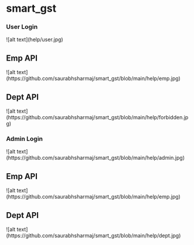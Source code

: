 # smart_gst

<h3>User Login</h3>
![alt text](help/user.jpg)
<h2>Emp API</h2>
![alt text](https://github.com/saurabhsharmaj/smart_gst/blob/main/help/emp.jpg)
<h2>Dept API</h2>
![alt text](https://github.com/saurabhsharmaj/smart_gst/blob/main/help/forbidden.jpg)

<h3>Admin Login</h3>
![alt text](https://github.com/saurabhsharmaj/smart_gst/blob/main/help/admin.jpg)
<h2>Emp API</h2>
![alt text](https://github.com/saurabhsharmaj/smart_gst/blob/main/help/emp.jpg)
<h2>Dept API</h2>
![alt text](https://github.com/saurabhsharmaj/smart_gst/blob/main/help/dept.jpg)
